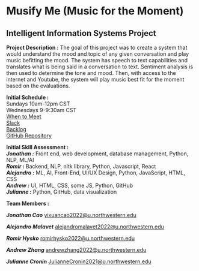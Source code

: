 # Musify Me (Music for the Moment)
## Intelligent Information Systems Project

**Project Description :** 
The goal of this project was to create a system that would understand the mood and topic of any given conversation and play music befitting the mood. The system has speech to text capabilities and translates what is being said in a conversation to text. Sentiment analysis is then used to determine the tone and mood. Then, with access to the internet and Youtube, the system will play music best fit for the moment based on the evaluations.

**Initial Schedule :**<br />
Sundays 10am-12pm CST<br />
Wednesdays 9-9:30am CST<br />
[When to Meet](https://www.when2meet.com/?10772642-Iqps8)<br />
[Slack](https://undergraduate-qef2628.slack.com/archives/G01KXDUGGEA)<br />
[Backlog](https://drive.google.com/file/d/1tjnGv_8VtmuNrllzuTKmQ6bwVQF-XZYZ/view?usp=sharing)<br />
[GitHub Repository](https://github.com/alejandrodavidmalavet/Musify-Me-Music-for-the-Moment-)<br />

**Initial Skill Assessment :**<br />
***Jonathan :*** 	Front end, web development, database management, Python, NLP, ML/AI<br />
***Romir :*** 	Backend, NLP, nltk library, Python, Javascript, React<br />
***Alejandro :*** 	ML, AI, Front-End, UI/UX Design, Python, JavaScript, HTML, CSS<br />
***Andrew :*** 	UI, HTML, CSS, some JS, Python, GitHub<br />
***Julianne :*** 	Python, GitHub, data visualization<br />

**Team Members :**

***Jonathan Cao***
yixuancao2022@u.northwestern.edu

***Alejandro Malavet***
alejandromalavet2022@u.northwestern.edu

***Romir Hysko***
romirhysko2022@u.northwestern.edu 

***Andrew Zhang***
andrewzhang2022@u.northwestern.edu 

***Julianne Cronin***
JulianneCronin2021@u.northwestern.edu
